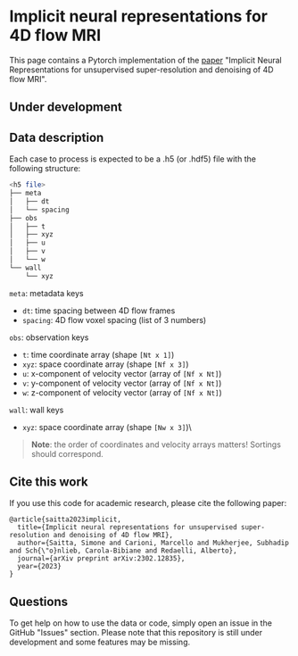 # Implicit neural representations for 4D flow MRI
This page contains a Pytorch implementation of the
[paper](https://arxiv.org/pdf/2302.12835.pdf) "Implicit Neural Representations for 
unsupervised super-resolution and denoising of 4D flow MRI".

## Under development

## Data description
Each case to process is expected to be a .h5 (or .hdf5) file with the following structure: 
```bash
<h5 file>
├── meta
│   ├── dt
│   └── spacing
├── obs
│   ├── t
│   ├── xyz
│   ├── u
│   ├── v
│   └── w
└── wall
    └── xyz
```
`meta`: metadata keys
- `dt`: time spacing between 4D flow frames
- `spacing`: 4D flow voxel spacing (list of 3 numbers)

`obs`: observation keys
- `t`: time coordinate array (shape `[Nt x 1]`)
- `xyz`: space coordinate array (shape `[Nf x 3]`)
- `u`: x-component of velocity vector (array of `[Nf x Nt]`)
- `v`: y-component of velocity vector (array of `[Nf x Nt]`)
- `w`: z-component of velocity vector (array of `[Nf x Nt]`)

`wall`: wall keys
- `xyz`: space coordinate array (shape `[Nw x 3]`)\

>**Note**: the order of coordinates and velocity arrays matters! Sortings should correspond.


## Cite this work

If you use this code for academic research, please cite the following paper:

```
@article{saitta2023implicit,
  title={Implicit neural representations for unsupervised super-resolution and denoising of 4D flow MRI},
  author={Saitta, Simone and Carioni, Marcello and Mukherjee, Subhadip and Sch{\"o}nlieb, Carola-Bibiane and Redaelli, Alberto},
  journal={arXiv preprint arXiv:2302.12835},
  year={2023}
}
```

## Questions

To get help on how to use the data or code, simply open an issue in the GitHub "Issues" section. 
Please note that this repository is still under development and some features may be missing.
